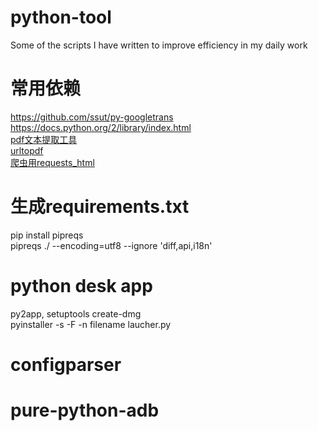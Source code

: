 # python-tool
Some of the scripts I have written to improve efficiency in my daily work                        
# 常用依赖
https://github.com/ssut/py-googletrans         
https://docs.python.org/2/library/index.html    
[pdf文本提取工具](https://github.com/euske/pdfminer)    
[urltopdf](https://pdfcrowd.com/api/html-to-pdf-python/)  
[爬虫用requests_html](https://github.com/psf/requests-html) 
# 生成requirements.txt
pip install pipreqs     
pipreqs ./ --encoding=utf8 --ignore 'diff,api,i18n'     

# python desk app
py2app, setuptools
create-dmg  
pyinstaller -s -F -n filename laucher.py
# configparser
# pure-python-adb

